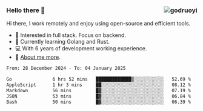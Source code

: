 ### Hello there 👋 <img align="right" src="https://github-readme-stats.vercel.app/api?username=godruoyi&show_icons=true" alt="godruoyi" />

Hi there, I work remotely and enjoy using open-source and efficient tools.

- 🔭 Interested in full stack. Focus on backend.
- 🌱 Currently learning Golang and Rust.
- 💻 With 6 years of development working experience.
- 👒 [About me more](https://godruoyi.com/posts/about-godruoyi).



<!--START_SECTION:waka-->

```txt
From: 28 December 2024 - To: 04 January 2025

Go               6 hrs 52 mins   █████████████▒░░░░░░░░░░░   52.69 %
AppleScript      1 hr 3 mins     ██░░░░░░░░░░░░░░░░░░░░░░░   08.12 %
Markdown         56 mins         █▓░░░░░░░░░░░░░░░░░░░░░░░   07.19 %
JSON             53 mins         █▓░░░░░░░░░░░░░░░░░░░░░░░   06.84 %
Bash             50 mins         █▓░░░░░░░░░░░░░░░░░░░░░░░   06.39 %
```

<!--END_SECTION:waka-->

